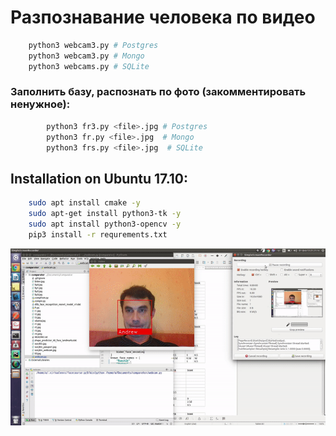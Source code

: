 # Разпознавание человека по видео

```bash
    python3 webcam3.py # Postgres
    python3 webcam3.py # Mongo
    python3 webcams.py # SQLite
```
### Заполнить базу, распознать по фото (закомментировать ненужное):
```bash    
        python3 fr3.py <file>.jpg # Postgres
        python3 fr.py <file>.jpg  # Mongo
        python3 frs.py <file>.jpg  # SQLite
```
## Installation on Ubuntu 17.10:
```bash
    sudo apt install cmake -y
    sudo apt-get install python3-tk -y
    sudo apt install python3-opencv -y
    pip3 install -r requrements.txt
```    

![](gif.gif)

